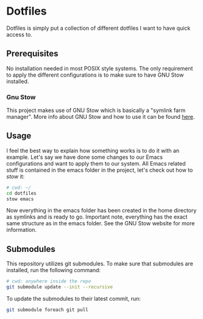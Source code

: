 # Dotfiles

Dotfiles is simply put a collection of different dotfiles I want to have quick access to.

## Prerequisites

No installation needed in most POSIX style systems. The only requirement to apply the different configurations is to make sure to have GNU Stow installed.

### Gnu Stow

This project makes use of GNU Stow which is basically a "symlink farm manager". More info about GNU Stow and how to use it can be found [here](https://www.gnu.org/software/stow/).

## Usage

I feel the best way to explain how something works is to do it with an example. Let's say we have done some changes to our Emacs configurations and want to apply them to our system. All Emacs related stuff is contained in the emacs folder in the project, let's check out how to *stow* it:

```bash
# cwd: ~/
cd dotfiles
stow emacs
```

Now everything in the emacs folder has been created in the home directory as symlinks and is ready to go. Important note, everything has the exact same structure as in the emacs folder. See the GNU Stow website for more information.

## Submodules
This repository utilizes git submodules. To make sure that submodules are installed, run the following command:
```bash
# cwd: anywhere inside the repo
git submodule update --init --recursive
```
To update the submodules to their latest commit, run:
```bash
git submodule foreach git pull
```
